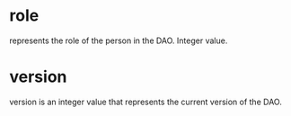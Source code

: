 # role

represents the role of the person in the DAO. Integer value.

# version

version is an integer value that represents the current version of the DAO.